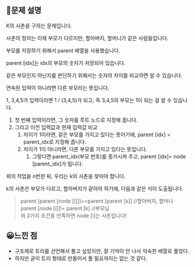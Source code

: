 ## 🔎문제 설명

K의 사촌을 구하는 문제입니다.

사촌의 정의는 이제 부모가 다르지만, 할아버지, 할머니가 같은 사람들입니다.

부모를 저장하기 위해서 parent 배열을 사용했습니다.

parent \[idx\]는 idx의 부모의 숫자가 저장되어 있습니다.

같은 부모인지 아닌지를 판단하기 위해서는 숫자의 차이를 비교하면 알 수 있습니다.

연속된 입력이 아니라면 다른 부모라는 뜻입니다.

1, 3,4,5가 입력이라면 1 / (3,4,5)가 되고, 즉 3,4,5의 부모는 1이 되는 걸 알 수 있습니다.

1.  첫 번째 입력이라면, 그 숫자를 루트 노드로 지정해 줍니다.
2.  그리고 이전 입력값과 현재 입력값 비교
    1.  차이가 1이라면, 같은 부모를 가지고 있다는 뜻이기에, parent \[idx\] = parent\_idx로 지정해 줍니다.
    2.  차이가 1이 아니라면, 다른 부모를 가지고 있다는 뜻입니다.
        1.  그렇다면 parent\_idx(부모 번호)를 증가시켜 주고, parent \[idx\]= node \[parent\_idx\]가 됩니다. 

위의 작업을 n번한 뒤, 우리는 k의 사촌을 찾아야 합니다.

k의 사촌은 부모가 다르고, 할아버지가 같아야 하기에, 다음과 같은 식이 도출됩니다.

> parent \[parent \[node \[i\]\]\]==parent \[parent \[k\]\] //할아버지, 할머니  
> parent \[node \[i\]\]!= parent \[k\] //부모님  
> 위 2가지 조건을 만족하면 node \[i\]는 사촌입니다!

## 😀느낀 점

-   구조체로 트리를 선언해서 풀고 싶었지만, 잘 기억이 안 나서 익숙한 배열로 풀었다.
-   하지만 굳이 트리 형태로 만들어서 풀 필요까지는 없는 것 같다.